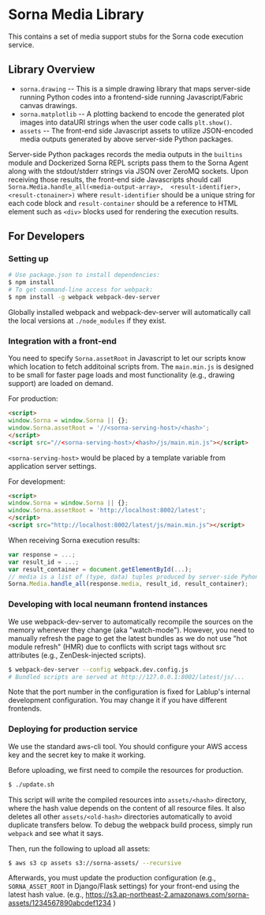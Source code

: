 # Sorna Media Library

This contains a set of media support stubs for the Sorna code execution service.


## Library Overview

 * `sorna.drawing`
   -- This is a simple drawing library that maps server-side running Python
   codes into a frontend-side running Javascript/Fabric canvas drawings.
 * `sorna.matplotlib`
   -- A plotting backend to encode the generated plot images into dataURI
   strings when the user code calls `plt.show()`.
 * `assets`
   -- The front-end side Javascript assets to utilize JSON-encoded media outputs
   generated by above server-side Python packages.

Server-side Python packages records the media outputs in the `builtins` module
and Dockerized Sorna REPL scripts pass them to the Sorna Agent along with
the stdout/stderr strings via JSON over ZeroMQ sockets.  Upon receiving those results,
the front-end side Javascripts should call `Sorna.Media.handle_all(<media-output-array>, 
<result-identifier>, <result-ctonainer>)` where `result-identifier` 
should be a unique string for each code block and `result-container` should
be a reference to HTML element such as `<div>` blocks used for rendering the
execution results.

## For Developers

### Setting up

```sh
# Use package.json to install dependencies:
$ npm install
# To get command-line access for webpack:
$ npm install -g webpack webpack-dev-server
```

Globally installed webpack and webpack-dev-server will automatically call
the local versions at `./node_modules` if they exist.

### Integration with a front-end

You need to specify `Sorna.assetRoot` in Javascript to let our scripts know
which location to fetch additoinal scripts from.
The `main.min.js` is designed to be small for faster page loads and most
functionality (e.g., drawing support) are loaded on demand.

For production:
```html
<script>
window.Sorna = window.Sorna || {};
window.Sorna.assetRoot = '//<sorna-serving-host>/<hash>';
</script>
<script src="//<sorna-serving-host>/<hash>/js/main.min.js"></script>
```
`<sorna-serving-host>` would be placed by a template variable from application
server settings.

For development:
```html
<script>
window.Sorna = window.Sorna || {};
window.Sorna.assetRoot = 'http://localhost:8002/latest';
</script>
<script src="http://localhost:8002/latest/js/main.min.js"></script>
```

When receiving Sorna execution results:
```javascript
var response = ...;
var result_id = ...;
var result_container = document.getElementById(...);
// media is a list of (type, data) tuples produced by server-side Pyhon packages
Sorna.Media.handle_all(response.media, result_id, result_container);
```


### Developing with local neumann frontend instances

We use webpack-dev-server to automatically recompile the sources on the memory
whenever they change (aka "watch-mode").
However, you need to manually refresh the page to get the latest bundles as we
do not use "hot module refresh" (HMR) due to conflicts with script tags without
src attributes (e.g., ZenDesk-injected scripts).

```sh
$ webpack-dev-server --config webpack.dev.config.js
# Bundled scripts are served at http://127.0.0.1:8002/latest/js/...
```

Note that the port number in the configuration is fixed for Lablup's internal
development configuration.  You may change it if you have different frontends.

### Deploying for production service

We use the standard aws-cli tool.  You should configure your AWS access key and
the secret key to make it working.

Before uploading, we first need to compile the resources for production.

```sh
$ ./update.sh
```

This script will write the compiled resources into `assets/<hash>` directory,
where the hash value depends on the content of all resource files.
It also deletes all other `assets/<old-hash>` directories automatically to avoid
duplicate transfers below.
To debug the webpack build process, simply run `webpack` and see what it says.

Then, run the following to upload all assets:
```sh
$ aws s3 cp assets s3://sorna-assets/ --recursive
```

Afterwards, you must update the production configuration (e.g.,
`SORNA_ASSET_ROOT` in Django/Flask settings) for your front-end using the
latest hash value.
(e.g., https://s3.ap-northeast-2.amazonaws.com/sorna-assets/1234567890abcdef1234 )

